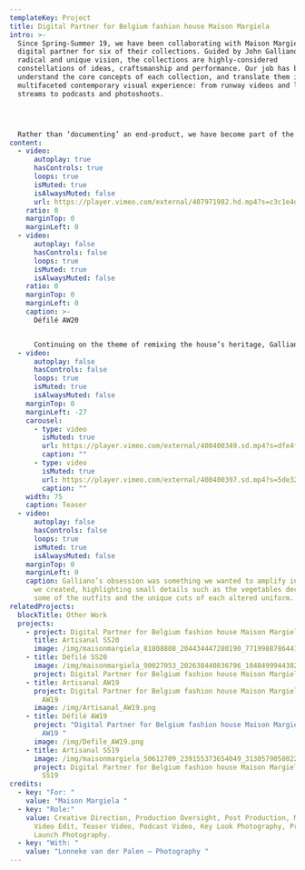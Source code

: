 ```yaml
---
templateKey: Project
title: Digital Partner for Belgium fashion house Maison Margiela
intro: >-
  Since Spring-Summer 19, we have been collaborating with Maison Margiela as a
  digital partner for six of their collections. Guided by John Galliano’s
  radical and unique vision, the collections are highly-considered
  constellations of ideas, craftsmanship and performance. Our job has been to
  understand the core concepts of each collection, and translate them into a
  multifaceted contemporary visual experience: from runway videos and live show
  streams to podcasts and photoshoots.




  Rather than ‘documenting’ an end-product, we have become part of the making-process itself. Drawing on the maison’s craft-based approach, we have come up with tailor-made formats and visual communication strategies that respond to the specific themes and language of each season. Building new forms that work alongside Galliano’s avant-garde thought-process, the digital universes we have created are an extension of the collection, rather than a documentation of it.
content:
  - video:
      autoplay: true
      hasControls: true
      loops: true
      isMuted: true
      isAlwaysMuted: false
      url: https://player.vimeo.com/external/407971982.hd.mp4?s=c3c1e4d1c95ec22e70dfd4f2338715b59ffb8148&profile_id=175
    ratio: 0
    marginTop: 0
    marginLeft: 0
  - video:
      autoplay: false
      hasControls: false
      loops: true
      isMuted: true
      isAlwaysMuted: false
    ratio: 0
    marginTop: 0
    marginLeft: 0
    caption: >-
      Défilé AW20


      Continuing on the theme of remixing the house’s heritage, Galliano’s concept of ‘Recicla’ – resurrecting and deconstructing shapes from the past – was at the core of this collection. Driven by a new obsession with uniforms, the garments played on the idea of ‘work-in-progress’ as a new approach for the house’s future.
  - video:
      autoplay: false
      hasControls: false
      loops: true
      isMuted: true
      isAlwaysMuted: false
    marginTop: 0
    marginLeft: -27
    carousel:
      - type: video
        isMuted: true
        url: https://player.vimeo.com/external/408400349.sd.mp4?s=dfe4fdec6491f6e166ddd1ea7ab0de4b9c7de5bc&profile_id=165
        caption: ""
      - type: video
        isMuted: true
        url: https://player.vimeo.com/external/408400397.sd.mp4?s=5de32129668f701c31a4076d4cfed459f2c58998&profile_id=165
        caption: ""
    width: 75
    caption: Teaser
  - video:
      autoplay: false
      hasControls: false
      loops: true
      isMuted: true
      isAlwaysMuted: false
    marginTop: 0
    marginLeft: 0
    caption: Galliano’s obsession was something we wanted to amplify in the assets
      we created, highlighting small details such as the vegetables decorating
      some of the outfits and the unique cuts of each altered uniform.
relatedProjects:
  blockTitle: Other Work
  projects:
    - project: Digital Partner for Belgium fashion house Maison Margiela – Défilé SS20
      title: Artisanal SS20
      image: /img/maisonmargiela_81808808_204434447280190_7719988786441022934_n.jpg
    - title: Défilé SS20
      image: /img/maisonmargiela_90027053_202638440836796_1048499944382231102_n.jpg
      project: Digital Partner for Belgium fashion house Maison Margiela – Défilé SS20
    - title: Artisanal AW19
      project: Digital Partner for Belgium fashion house Maison Margiela – Artisanal
        AW19
      image: /img/Artisanal_AW19.png
    - title: Défilé AW19
      project: "Digital Partner for Belgium fashion house Maison Margiela - Défilé
        AW19 "
      image: /img/Defile_AW19.png
    - title: Artisanal SS19
      image: /img/maisonmargiela_50612709_239155373654049_3130579058022923543_n.jpg
      project: Digital Partner for Belgium fashion house Maison Margiela – Artisanal
        SS19
credits:
  - key: "For: "
    value: "Maison Margiela "
  - key: "Role:"
    value: Creative Direction, Production Oversight, Post Production, Main Show
      Video Edit, Teaser Video, Podcast Video, Key Look Photography, Product
      Launch Photography.
  - key: "With: "
    value: "Lonneke van der Palen – Photography "
---
```


